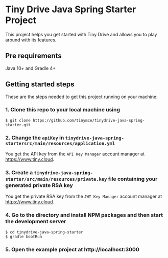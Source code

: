 # Tiny Drive Java Spring Starter Project

This project helps you get started with Tiny Drive and allows you to play around with its features.

## Pre requirements

Java 10+ and Gradle 4+

## Getting started steps

These are the steps needed to get this project running on your machine:

### 1. Clone this repo to your local machine using

```
$ git clone https://github.com/tinymce/tinydrive-java-spring-starter.git
```

### 2. Change the `apiKey` in `tinydrive-java-spring-startersrc/main/resources/application.yml`

You get the API key from the `API Key Manager` account manager at https://www.tiny.cloud.

### 3. Create a `tinydrive-java-spring-starter/src/main/resources/private.key` file containing your generated private RSA key

You get the private RSA key from the `JWT Key Manager` account manager at https://www.tiny.cloud.

### 4. Go to the directory and install NPM packages and then start the development server

```
$ cd tinydrive-java-spring-starter
$ gradle bootRun
```

### 5. Open the example project at http://localhost:3000
